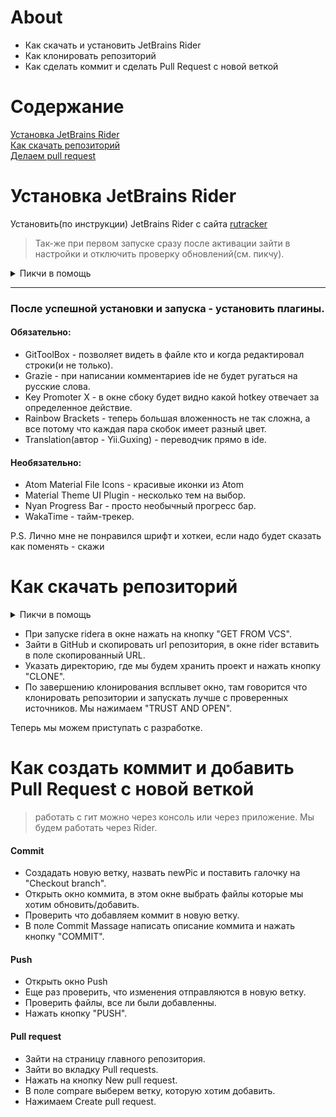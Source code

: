 # About 
- Как скачать и установить JetBrains Rider
- Как клонировать репозиторий
- Как сделать коммит и сделать Pull Request с новой веткой

# Содержание

[Установка JetBrains Rider](#Install)  
[Как скачать репозиторий](#dowloads)  
[Делаем pull request](#commit)

<a name="Install"><h1>Установка JetBrains Rider</h1></a>

Установить(по инструкции) JetBrains Rider c сайта [rutracker](https://rutracker.org/forum/viewtopic.php?t=6225401) 
>Так-же при первом запуске сразу после активации зайти в настройки и отключить проверку обновлений(см. пикчу).
 <details>
 <summary>Пикчи в помощь</summary>

![alt-текст][updateoff]
![alt-текст][buttonopenplugins]
![alt-текст][plugins]
 
 [updateoff]: https://github.com/Alexandrjob/Tutorial/blob/main/pic/UpdateCheckOff.png "Окно отключения проверки обновлений"

[buttonopenplugins]: https://github.com/Alexandrjob/Tutorial/blob/main/pic/ButtonOpenPlugins.png "Кнопка открытия окна плагинов"

[plugins]: https://github.com/Alexandrjob/Tutorial/blob/main/pic/SerchPlugins.png "Окно плагинов"
</details>

___

### После успешной установки и запуска - установить плагины.
#### Обязательно:
* GitToolBox - позволяет видеть в файле кто и когда редактировал строки(и не только).
* Grazie - при написании комментариев ide не будет ругаться на русские слова.
* Key Promoter X - в окне сбоку будет видно какой hotkey отвечает за определенное действие.
* Rainbow Brackets - теперь большая вложенность не так сложна, а все потому что каждая пара скобок имеет разный цвет.
* Translation(автор - Yii.Guxing) - переводчик прямо в ide.
#### Необязательно:
* Atom Material File Icons - красивые иконки из Atom
* Material Theme UI Plugin - несколько тем на выбор.
* Nyan Progress Bar - просто необычный прогресс бар.
* WakaTime - тайм-трекер.

P.S. Лично мне не понравился шрифт и хоткеи, если надо будет сказать как поменять - скажи

<a name="dowloads"><h1>Как скачать репозиторий</h1></a>
 <details>
 <summary>Пикчи в помощь</summary>

![alt-текст][buttongetvcs]
![alt-текст][buttoncopy]
![alt-текст][pust]
 
 
[buttongetvcs]: https://github.com/Alexandrjob/Tutorial/blob/main/pic/ButtonGetVCS.png "Кнопка клонирования репозитория"

[buttoncopy]: https://github.com/Alexandrjob/Tutorial/blob/main/pic/CopyURL.png "Скопировать URL"

[pust]: https://github.com/Alexandrjob/Tutorial/blob/main/pic/PastURL.png "Вставить URL"
</details>

* При запуске riderа в окне нажать на кнопку "GET FROM VCS".
* Зайти в GitHub и скопировать url репозитория, в окне rider вставить в поле скопированный URL.
* Указать директорию, где мы будем хранить проект и нажать кнопку "CLONE".
* По завершению клонирования всплывет окно, там говорится что клонировать репозитории и запускать лучше с проверенных источников. Мы нажимаем "TRUST AND OPEN".

Теперь мы можем приступать с разработке. 

<a name="commit"><h1>Как создать коммит и добавить Pull Request с новой веткой</h1></a>
> работать с гит можно через консоль или через приложение. Мы будем работать через Rider.

#### Commit
* Создадать новую ветку, назвать newPic и поставить галочку на "Checkout branch".
* Открыть окно коммита, в этом окне выбрать файлы которые мы хотим обновить/добавить.
* Проверить что добавляем коммит в новую ветку.
* В поле Commit Massage написать описание коммита и нажать кнопку "COMMIT".
#### Push
* Открыть окно Push
* Еще раз проверить, что изменения отправляются в новую ветку.
* Проверить файлы, все ли были добавленны.
* Нажать кнопку "PUSH".   

#### Pull request
* Зайти на страницу главного репозитория.
* Зайти во вкладку Pull requests.
* Нажать на кнопку New pull request.
* В поле compare выберем ветку, которую хотим добавить.
* Нажимаем Create pull request.
